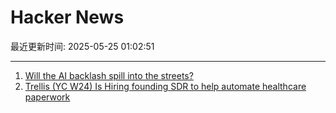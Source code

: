 # Hacker News

最近更新时间: 2025-05-25 01:02:51

--- 
1. [Will the AI backlash spill into the streets?](https://gabrielweinberg.com/p/will-the-ai-backlash-spill-into-the) 
2. [Trellis (YC W24) Is Hiring founding SDR to help automate healthcare paperwork](https://www.ycombinator.com/companies/trellis/jobs/7Ru1X1P-founding-sdr) 
